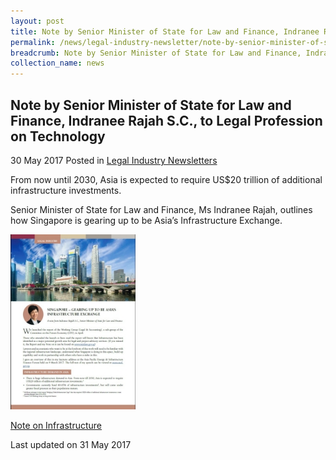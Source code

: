 ```yaml
---
layout: post
title: Note by Senior Minister of State for Law and Finance, Indranee Rajah S.C., on Infrastructure
permalink: /news/legal-industry-newsletter/note-by-senior-minister-of-state-for-law-and-finance--indranee-r4/
breadcrumb: Note by Senior Minister of State for Law and Finance, Indranee Rajah S.C., on Infrastructure
collection_name: news
---
```


<style>
  .image {width: 200px;}
  .image img {max-width: 100%;}
</style>

Note by Senior Minister of State for Law and Finance, Indranee Rajah S.C., to Legal Profession on Technology
---

30 May 2017 Posted in [Legal Industry Newsletters](/news/legal-industry-newsletters/)

From now until 2030, Asia is expected to require US$20 trillion of additional infrastructure investments.

Senior Minister of State for Law and Finance, Ms Indranee Rajah, outlines how Singapore is gearing up to be Asia’s Infrastructure Exchange.

<div class="image">
  <a href="/files/NoteonInfrastructure.pdf/"><img src="/images/1496199774864.jpg/"></a>
</div>

<a href="/files/NoteonInfrastructure.pdf/">Note on Infrastructure</a>

<p class="right-side-updated">Last updated on 31 May 2017</p>

